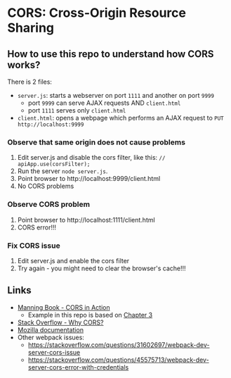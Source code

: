 # CORS: Cross-Origin Resource Sharing

## How to use this repo to understand how CORS works?

There is 2 files:
- `server.js`: starts a webserver on port `1111` and another on port `9999`
	- port `9999` can serve AJAX requests AND `client.html`
	- port `1111` serves only `client.html`
- `client.html`: opens a webpage which performs an AJAX request to `PUT http://localhost:9999`

### Observe that same origin does not cause problems
1. Edit server.js and disable the cors filter, like this: `// apiApp.use(corsFilter);`
2. Run the server `node server.js`.
3. Point browser to http://localhost:9999/client.html
4. No CORS problems

### Observe CORS problem
1. Point browser to http://localhost:1111/client.html
2. CORS error!!!

### Fix CORS issue
1. Edit server.js and enable the cors filter
2. Try again - you might need to clear the browser's cache!!!


## Links

- [Manning Book - CORS in Action](https://www.manning.com/books/cors-in-action)
	- Example in this repo is based on [Chapter 3](https://livebook.manning.com/#!/book/cors-in-action/chapter-3/57)
- [Stack Overflow - Why CORS?](https://stackoverflow.com/a/41687744/359793)
- [Mozilla documentation](https://developer.mozilla.org/en-US/docs/Web/HTTP/CORS)
- Other webpack issues:
	- https://stackoverflow.com/questions/31602697/webpack-dev-server-cors-issue
	- https://stackoverflow.com/questions/45575713/webpack-dev-server-cors-error-with-credentials

